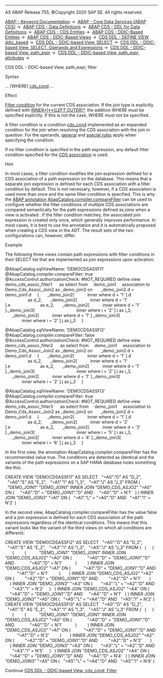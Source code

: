   

* * *

AS ABAP Release 755, ©Copyright 2020 SAP SE. All rights reserved.

[ABAP - Keyword Documentation](javascript:call_link\('abenabap.htm'\)) →  [ABAP - Core Data Services (ABAP CDS)](javascript:call_link\('abencds.htm'\)) →  [ABAP CDS - Data Definitions](javascript:call_link\('abencds_entities.htm'\)) →  [ABAP CDS - DDL for Data Definitions](javascript:call_link\('abencds_f1_ddl_syntax.htm'\)) →  [ABAP CDS - CDS Entities](javascript:call_link\('abencds_view_entity.htm'\)) →  [ABAP CDS - DDIC-Based Entities](javascript:call_link\('abencds_ddic_entity.htm'\)) →  [ABAP CDS - DDIC-Based Views](javascript:call_link\('abencds_v1_views.htm'\)) →  [CDS DDL - DEFINE VIEW ddic\_based](javascript:call_link\('abencds_define_view_v1.htm'\)) →  [CDS DDL - DDIC-based View, SELECT](javascript:call_link\('abencds_select_statement_v1.htm'\)) →  [CDS DDL - DDIC-based View, SELECT, Operands and Expressions](javascript:call_link\('abencds_operands_and_expr_v1.htm'\)) →  [CDS DDL - DDIC-based View, path\_expr](javascript:call_link\('abencds_path_expression_v1.htm'\)) →  [CDS DDL - DDIC-based View, path\_expr, attributes](javascript:call_link\('abencds_path_expr_attr_v1.htm'\)) → 

CDS DDL - DDIC-based View, path\_expr, filter

Syntax

... *\[*WHERE*\]* [cds\_cond](javascript:call_link\('abencds_conditional_expression_v1.htm'\)) ...

Effect

[Filter condition](javascript:call_link\('abenfilter_condition_glosry.htm'\) "Glossary Entry") for the current CDS association. If the join type is explicitly defined with [INNER*|**{*LEFT OUTER*}*](javascript:call_link\('abencds_path_expr_jointype_v1.htm'\)), the addition WHERE must be specified explicitly. If this is not the case, WHERE must not be specified.

A filter condition is a condition [cds\_cond](javascript:call_link\('abencds_conditional_expression_v1.htm'\)) implemented as an expanded condition for the join when resolving the CDS association with the join in question. For the operands, [general](javascript:call_link\('abencds_cond_expr_operands_v1.htm'\)) and [special rules](javascript:call_link\('abencds_cond_expr_filter_v1.htm'\)) apply when specifying the condition.

If no filter condition is specified in the path expression, any default filter condition specified for the [CDS association](javascript:call_link\('abencds_association_v1.htm'\)) is used.

Hint

In most cases, a filter condition modifies the join expression defined for a CDS association of a path expression on the database. This means that a separate join expression is defined for each CDS association with a filter condition by default. This is not necessary, however, if a CDS association is used more than once and the same filter condition is specified. This is why the [ABAP annotation](javascript:call_link\('abenabap_annotation_glosry.htm'\) "Glossary Entry") [AbapCatalog.compiler.compareFilter](javascript:call_link\('abencds_view_anno_v1.htm'\)) can be used to configure whether the filter conditions of multiple CDS associations are compared semantically for the path expressions defined as joins when a view is activated . If the filter condition matches, the associated join expression is created only once, which generally improves performance. In most cases, it is best to use the annotation and it is automatically proposed when creating a CDS view in the ADT. The result sets of the two configurations can, however, differ.

Example

The following three views contain path expressions with filter conditions in their SELECT list that are implemented as join expressions upon activation.

@AbapCatalog.sqlViewName: 'DEMOCDSASSFI1'
@AbapCatalog.compiler.compareFilter: true
@AccessControl.authorizationCheck: #NOT\_REQUIRED
define view demo\_cds\_assoc\_filter1  
   as select from
    demo\_join1
    association to Demo\_Cds\_Assoc\_Join2 as \_demo\_join2 on
      \_demo\_join2.d = demo\_join1.d
    {
      \_demo\_join2\[  
        inner where d = '1' \].d                         as d\_2,
      \_demo\_join2\[  
        inner where d = '1' \].e                         as e\_2,
      \_demo\_join2\[  
        inner where d = '1' \].\_demo\_join3\[  
                                inner where i = '2' \].i as i\_3,
      \_demo\_join2\[  
        inner where d = '1' \].\_demo\_join3\[  
                                inner where i = '2' \].j as j\_3
    }

@AbapCatalog.sqlViewName: 'DEMOCDSASSFI2'
@AbapCatalog.compiler.compareFilter: false
@AccessControl.authorizationCheck: #NOT\_REQUIRED
define view demo\_cds\_assoc\_filter2  
   as select from
    demo\_join1
    association to Demo\_Cds\_Assoc\_Join2 as \_demo\_join2 on
      \_demo\_join2.d = demo\_join1.d
    {
      \_demo\_join2\[  
        inner where d = '1' \].d                         as d\_2,
      \_demo\_join2\[  
        inner where d = '1' \].e                         as e\_2,
      \_demo\_join2\[  
        inner where d = '1' \].\_demo\_join3\[  
                                inner where i = '2' \].i as i\_3,
      \_demo\_join2\[  
        inner where d = '1' \].\_demo\_join3\[  
                                inner where i = '2' \].j as j\_3
    }

@AbapCatalog.sqlViewName: 'DEMOCDSASSFI3'
@AbapCatalog.compiler.compareFilter: true
@AccessControl.authorizationCheck: #NOT\_REQUIRED
define view demo\_cds\_assoc\_filter3  
   as select from
    demo\_join1
    association to Demo\_Cds\_Assoc\_Join2 as \_demo\_join2 on
      \_demo\_join2.d = demo\_join1.d
    {
      \_demo\_join2\[  
        inner where d = '1' \].d                         as d\_2,
      \_demo\_join2\[  
        inner where d = '2' \].e                         as e\_2,
      \_demo\_join2\[  
        inner where d = '3' \].\_demo\_join3\[  
                                inner where i = '5' \].i as i\_3,
      \_demo\_join2\[  
        inner where d = '4' \].\_demo\_join3\[  
                                inner where i = '6' \].j as j\_3
    }

In the first view, the annotation AbapCatalog.compiler.compareFilter has the recommended value true. The conditions are detected as identical and the variants of the path expressions on a SAP HANA database looks something like this:

CREATE VIEW "DEMOCDSASSFI1" AS SELECT
  "=A0"."D" AS "D\_2",
  "=A0"."E" AS "E\_2",
  "=A1"."I" AS "I\_3",
  "=A1"."J" AS "J\_3"
FROM (
  "DEMO\_JOIN1" "DEMO\_JOIN1" INNER JOIN "DEMO\_CDS\_ASJO2" "=A0" ON (
    "=A0"."D" = "DEMO\_JOIN1"."D" AND
    "=A0"."D" = N'1'
  )
) INNER JOIN "DEMO\_JOIN3" "=A1" ON (
  "=A1"."L" = "=A0"."D" AND
  "=A1"."I" = N'2'
)

In the second view, AbapCatalog.compiler.compareFilter has the value false and a join expression is defined for each CDS association of the path expressions regardless of the identical conditions. This means that this variant looks like the variant of the third views (in which all conditions are different):

CREATE VIEW "DEMOCDSASSFI2" AS SELECT
  "=A0"."D" AS "D\_2",
  "=A1"."E" AS "E\_2",
  "=A3"."I" AS "I\_3",
  "=A5"."J" AS "J\_3"
FROM (
  (
    (
      (
        (
          "DEMO\_JOIN1" "DEMO\_JOIN1" INNER JOIN "DEMO\_CDS\_ASJO2" "=A0" ON (
            "=A0"."D" = "DEMO\_JOIN1"."D" AND
            "=A0"."D" = N'1'
          )
        ) INNER JOIN "DEMO\_CDS\_ASJO2" "=A1" ON (
          "=A1"."D" = "DEMO\_JOIN1"."D" AND
          "=A1"."D" = N'1'
        )
      ) INNER JOIN "DEMO\_CDS\_ASJO2" "=A2" ON (
        "=A2"."D" = "DEMO\_JOIN1"."D" AND
        "=A2"."D" = N'1'
      )
    ) INNER JOIN "DEMO\_JOIN3" "=A3" ON (
      "=A3"."L" = "=A2"."D" AND
      "=A3"."I" = N'2'
    )
  ) INNER JOIN "DEMO\_CDS\_ASJO2" "=A4" ON (
    "=A4"."D" = "DEMO\_JOIN1"."D" AND
    "=A4"."D" = N'1'
  )
) INNER JOIN "DEMO\_JOIN3" "=A5" ON (
  "=A5"."L" = "=A4"."D" AND
  "=A5"."I" = N'2'
)
CREATE VIEW "DEMOCDSASSFI3" AS SELECT
  "=A0"."D" AS "D\_2",
  "=A1"."E" AS "E\_2",
  "=A3"."I" AS "I\_3",
  "=A5"."J" AS "J\_3"
FROM (
  (
    (
      (
        (
          "DEMO\_JOIN1" "DEMO\_JOIN1" INNER JOIN "DEMO\_CDS\_ASJO2" "=A0" ON (
            "=A0"."D" = "DEMO\_JOIN1"."D" AND
            "=A0"."D" = N'1'
          )
        ) INNER JOIN "DEMO\_CDS\_ASJO2" "=A1" ON (
          "=A1"."D" = "DEMO\_JOIN1"."D" AND
          "=A1"."D" = N'2'
        )
      ) INNER JOIN "DEMO\_CDS\_ASJO2" "=A2" ON (
        "=A2"."D" = "DEMO\_JOIN1"."D" AND
        "=A2"."D" = N'3'
      )
    ) INNER JOIN "DEMO\_JOIN3" "=A3" ON (
      "=A3"."L" = "=A2"."D" AND
      "=A3"."I" = N'5'
    )
  ) INNER JOIN "DEMO\_CDS\_ASJO2" "=A4" ON (
    "=A4"."D" = "DEMO\_JOIN1"."D" AND
    "=A4"."D" = N'4'
  )
) INNER JOIN "DEMO\_JOIN3" "=A5" ON (
  "=A5"."L" = "=A4"."D" AND
  "=A5"."I" = N'6'
)

Continue
[CDS DDL - DDIC-based View, cds\_cond, Filter](javascript:call_link\('abencds_cond_expr_filter_v1.htm'\))